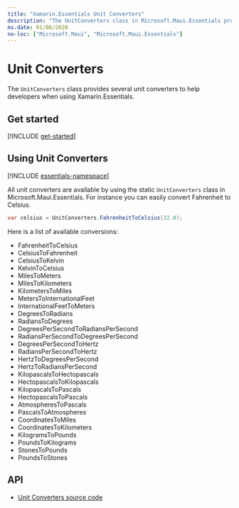```yaml
---
title: "Xamarin.Essentials Unit Converters"
description: "The UnitConverters class in Microsoft.Maui.Essentials provides several unit converters to help developers when using Xamarin.Essentials."
ms.date: 01/06/2020
no-loc: ["Microsoft.Maui", "Microsoft.Maui.Essentials"]
---
```


# Unit Converters

The `UnitConverters` class provides several unit converters to help developers when using Xamarin.Essentials.

## Get started

[!INCLUDE [get-started](includes/get-started.md)]

## Using Unit Converters

[!INCLUDE [essentials-namespace](includes/essentials-namespace.md)]

All unit converters are available by using the static `UnitConverters` class in Microsoft.Maui.Essentials. For instance you can easily convert Fahrenheit to Celsius.

```csharp
var celsius = UnitConverters.FahrenheitToCelsius(32.0);
```

Here is a list of available conversions:

- FahrenheitToCelsius
- CelsiusToFahrenheit
- CelsiusToKelvin
- KelvinToCelsius
- MilesToMeters
- MilesToKilometers
- KilometersToMiles
- MetersToInternationalFeet
- InternationalFeetToMeters
- DegreesToRadians
- RadiansToDegrees
- DegreesPerSecondToRadiansPerSecond
- RadiansPerSecondToDegreesPerSecond
- DegreesPerSecondToHertz
- RadiansPerSecondToHertz
- HertzToDegreesPerSecond
- HertzToRadiansPerSecond
- KilopascalsToHectopascals
- HectopascalsToKilopascals
- KilopascalsToPascals
- HectopascalsToPascals
- AtmospheresToPascals
- PascalsToAtmospheres
- CoordinatesToMiles
- CoordinatesToKilometers
- KilogramsToPounds
- PoundsToKilograms
- StonesToPounds
- PoundsToStones

## API

- [Unit Converters source code](https://github.com/xamarin/Essentials/tree/main/Xamarin.Essentials/Types/UnitConverters.shared.cs)
<!-- - [Unit Converters API documentation](xref:Microsoft.Maui.Essentials.UnitConverters)-->
